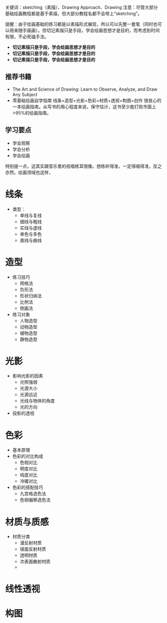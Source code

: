 关键词：sketching（素描）、Drawing Approach、Drawing
注意：尽管大部分基础绘画教程都是基于素描，但大部分教程名都不会带上“sketching”。

提醒：由于绘画基础的练习都是以素描形式展现，所以可以先整一套笔（同时也可以用来随手画画）。但切记素描只是手段，学会绘画思想才是目的，而考虑到时间有限，不必死磕手法。

* **切记素描只是手段，学会绘画思想才是目的**
* **切记素描只是手段，学会绘画思想才是目的**
* **切记素描只是手段，学会绘画思想才是目的**
## 推荐书籍

* The Art and Science of Drawing: Learn to Observe, Analyze, and Draw Any Subject
* 零基础绘画自学指南 线条+造型+光影+色彩+材质+透视+构图+创作
	很良心的一本绘画指南。从写书的用心程度来说，保守估计，这书至少能打败市面上>95%的绘画指南。

## 学习要点
* 学会观察
* 学会分析
* 学会绘画

特别提一点，这其实跟音乐里的视唱练耳很像。想练听得准，一定得唱得准，反之亦然。绘画领域也这样，

# 线条

* 类型：
	* 单线与复线
	* 细线与粗线
	* 实线与虚线
	* 单色与多色
	* 直线与曲线

# 造型

* 练习技巧
	* 网格法
	* 负形法
	* 形状归纳法
	* 比例法
	* 倒画法
* 练习对象
	* 人物造型
	* 动物造型
	* 植物造型
	* 静物造型

# 光影

* 影响光影的因素
	* 光照强弱
	* 光源大小
	* 光源远近
	* 光线与物体的角度
	* 光的方向
* 投影的透视

# 色彩
* 基本原理
* 色彩的对比构成
	* 色相对比
	* 明度对比
	* 纯度对比
	* 冷暖对比
* 色彩的搭配技巧
	* 九宫格选色法
	* 色相偏移选色法

# 材质与质感

* 材质分类
	* 漫反射材质
	* 镜面反射材质
	* 透明材质
	* 次表面散射材质
	* 

# 线性透视

# 构图